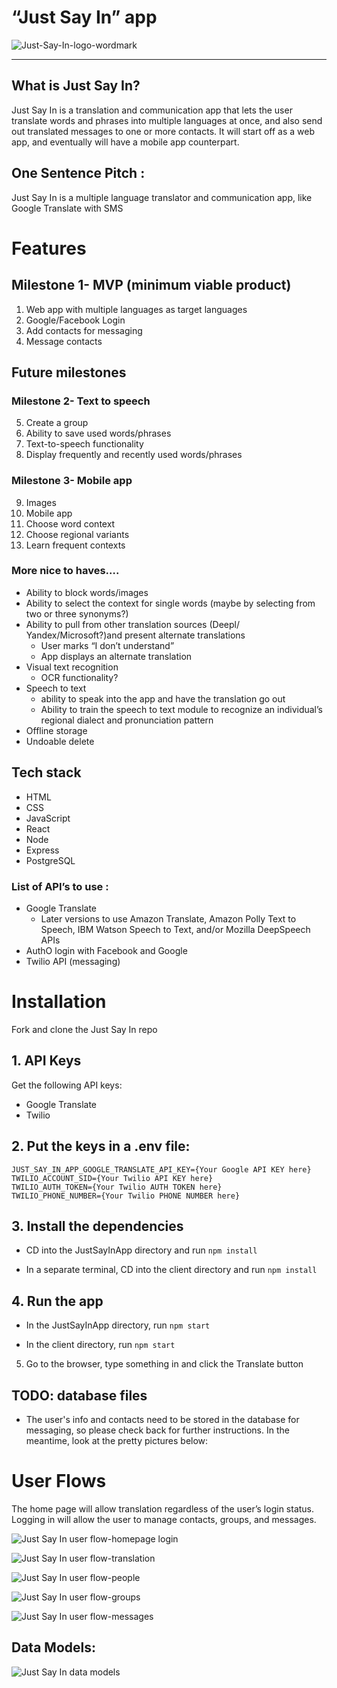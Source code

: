 # **“Just Say In” app**

![Just-Say-In-logo-wordmark](readme_images/Just-Say-In-logo-wordmark.png)

---

## What is Just Say In?

Just Say In is a translation and communication app that lets the user translate words and phrases into multiple languages at once, and also send out translated messages to one or more contacts. It will start off as a web app, and eventually will have a mobile app counterpart.

## One Sentence Pitch :

Just Say In is a multiple language translator and communication app, like Google Translate with SMS

# Features

## Milestone 1- MVP (minimum viable product)

1. Web app with multiple languages as target languages
2. Google/Facebook Login
3. Add contacts for messaging
4. Message contacts

## Future milestones

### Milestone 2- Text to speech

5. Create a group
6. Ability to save used words/phrases
7. Text-to-speech functionality
8. Display frequently and recently used words/phrases

### Milestone 3- Mobile app

9. Images
10. Mobile app
11. Choose word context
12. Choose regional variants
13. Learn frequent contexts

### More nice to haves….

- Ability to block words/images
- Ability to select the context for single words (maybe by selecting from two or three synonyms?)
- Ability to pull from other translation sources (Deepl/ Yandex/Microsoft?)and present alternate translations
  - User marks “I don’t understand”
  - App displays an alternate translation
- Visual text recognition
  - OCR functionality?
- Speech to text
  - ability to speak into the app and have the translation go out
  - Ability to train the speech to text module to recognize an individual’s regional dialect and pronunciation pattern
- Offline storage
- Undoable delete

## Tech stack

- HTML
- CSS
- JavaScript
- React
- Node
- Express
- PostgreSQL

### List of API’s to use :

- Google Translate
  - Later versions to use Amazon Translate, Amazon Polly Text to Speech, IBM Watson Speech to Text, and/or Mozilla DeepSpeech APIs
- AuthO login with Facebook and Google
- Twilio API (messaging)

# Installation

Fork and clone the Just Say In repo

## 1. API Keys

Get the following API keys:

- Google Translate
- Twilio

## 2. Put the keys in a .env file:

```
JUST_SAY_IN_APP_GOOGLE_TRANSLATE_API_KEY={Your Google API KEY here}
TWILIO_ACCOUNT_SID={Your Twilio API KEY here}
TWILIO_AUTH_TOKEN={Your Twilio AUTH TOKEN here}
TWILIO_PHONE_NUMBER={Your Twilio PHONE NUMBER here}
```

## 3. Install the dependencies

- CD into the JustSayInApp directory and run `npm install`

- In a separate terminal, CD into the client directory and run `npm install`

## 4. Run the app

- In the JustSayInApp directory, run `npm start`

- In the client directory, run `npm start`

5. Go to the browser, type something in and click the Translate button

## TODO: database files

- The user's info and contacts need to be stored in the database for messaging, so please check back for further instructions. In the meantime, look at the pretty pictures below:

# User Flows

The home page will allow translation regardless of the user’s login status. Logging in will allow the user to manage contacts, groups, and messages.

![Just Say In user flow-homepage login](readme_images/Just_Say_In_user_flow-homepage_login.png)

![Just Say In user flow-translation](readme_images/Just_Say_In_user_flow-translation.png)

![Just Say In user flow-people](readme_images/Just_Say_In_user_flow-people.png)

![Just Say In user flow-groups](readme_images/Just_Say_In_user_flow-groups.png)

![Just Say In user flow-messages](readme_images/Just_Say_In_user_flow-messages.png)

## Data Models:

![Just Say In data models](readme_images/Just_Say_In_data_models.png)

